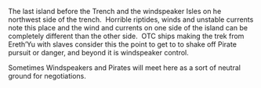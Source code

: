 The last island before the Trench and the windspeaker Isles on he northwest side of the trench.  Horrible riptides, winds and unstable currents note this place and the wind and currents on one side of the island can be completely different than the other side.  OTC ships making the trek from Ereth’Yu with slaves consider this the point to get to to shake off Pirate pursuit or danger, and beyond it is windspeaker control.

Sometimes Windspeakers and Pirates will meet here as a sort of neutral ground for negotiations.